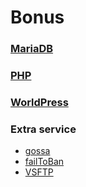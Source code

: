 # Bonus

### [MariaDB](MariaDb.md)
### [PHP](PHP.md)
### [WorldPress](WorldPress.md)

### Extra service 
- [gossa](Gossa.md)
- [failToBan](FailToBan.md)
- [VSFTP](VSFTP.md)